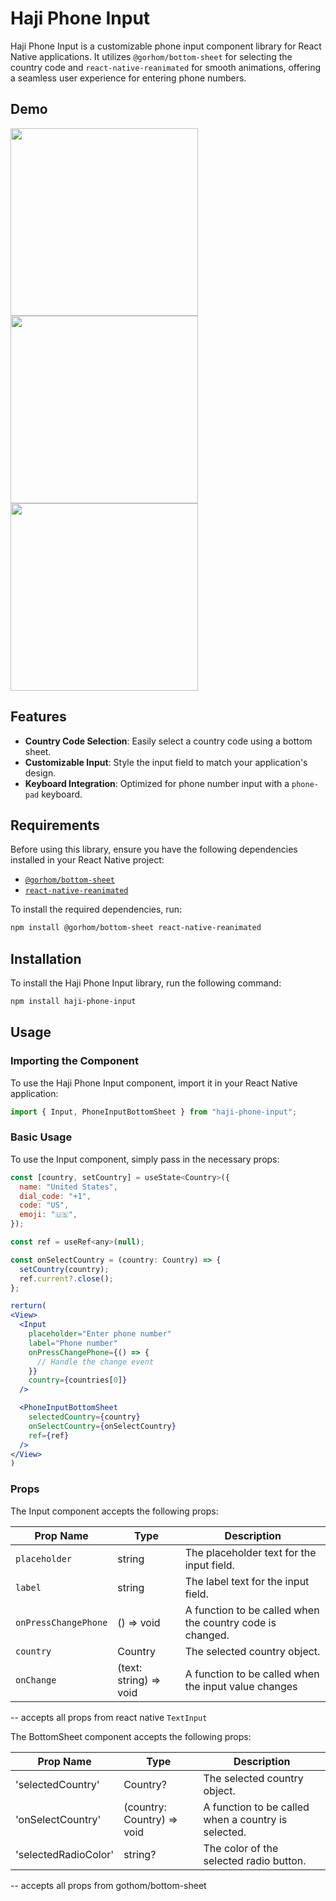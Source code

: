 # Haji Phone Input

Haji Phone Input is a customizable phone input component library for React Native applications. It utilizes `@gorhom/bottom-sheet` for selecting the country code and `react-native-reanimated` for smooth animations, offering a seamless user experience for entering phone numbers.

## Demo

<img src="https://github.com/HassanBaji/haji-phone-input/blob/main/assets/input-example-1.png" width="300">
<img src="https://github.com/HassanBaji/haji-phone-input/blob/main/assets/input-example-2.png" width="300">
<img src="https://github.com/HassanBaji/haji-phone-input/blob/main/assets/input-example-3.png" width="300">

## Features

- **Country Code Selection**: Easily select a country code using a bottom sheet.
- **Customizable Input**: Style the input field to match your application's design.
- **Keyboard Integration**: Optimized for phone number input with a `phone-pad` keyboard.

## Requirements

Before using this library, ensure you have the following dependencies installed in your React Native project:

- [`@gorhom/bottom-sheet`](https://github.com/gorhom/react-native-bottom-sheet)
- [`react-native-reanimated`](https://docs.swmansion.com/react-native-reanimated/)

To install the required dependencies, run:

```bash
npm install @gorhom/bottom-sheet react-native-reanimated
```

## Installation

To install the Haji Phone Input library, run the following command:

```bash
npm install haji-phone-input
```

## Usage

### Importing the Component

To use the Haji Phone Input component, import it in your React Native application:

```jsx
import { Input, PhoneInputBottomSheet } from "haji-phone-input";
```

### Basic Usage

To use the Input component, simply pass in the necessary props:

```jsx
const [country, setCountry] = useState<Country>({
  name: "United States",
  dial_code: "+1",
  code: "US",
  emoji: "🇺🇸",
});

const ref = useRef<any>(null);

const onSelectCountry = (country: Country) => {
  setCountry(country);
  ref.current?.close();
};

rerturn(
<View>
  <Input
    placeholder="Enter phone number"
    label="Phone number"
    onPressChangePhone={() => {
      // Handle the change event
    }}
    country={countries[0]}
  />

  <PhoneInputBottomSheet
    selectedCountry={country}
    onSelectCountry={onSelectCountry}
    ref={ref}
  />
</View>
)
```

### Props

The Input component accepts the following props:

| Prop Name | Type | Description |
| --- | --- | --- |
| `placeholder` | string | The placeholder text for the input field. |
| `label` | string | The label text for the input field. |
| `onPressChangePhone` | () => void | A function to be called when the country code is changed. |
| `country` | Country | The selected country object. |
| `onChange` | (text: string) => void | A function to be called when the input value changes

-- accepts all props from react native `TextInput`

The BottomSheet component accepts the following props:

| Prop Name | Type | Description |
| --- | --- | --- |
| 'selectedCountry' | Country? | The selected country object. |
| 'onSelectCountry' | (country: Country) => void | A function to be called when a country is selected. |
| 'selectedRadioColor' | string? | The color of the selected radio button. |

-- accepts all props from gothom/bottom-sheet
